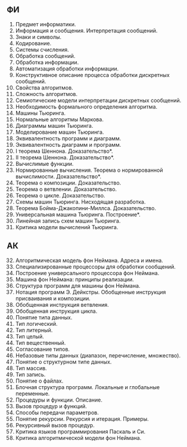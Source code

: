 ## ФИ
1. Предмет информатики. 
2. Информация и сообщения. Интерпретация 
сообщений. 
3. Знаки и символы. 
4. Кодирование. 
5. Системы счисления. 
6. Обработка сообщений. 
7. Обработка информации. 
8. Автоматизация обработки информации. 
9. Конструктивное описание процесса обработки 
дискретных сообщений.  
10. Свойства алгоритмов. 
11. Сложность алгоритмов. 
12. Семиотические модели интерпретации 
дискретных сообщений.  
13. Необходимость формального определения 
алгоритма.  
14. Машины Тьюринга.  
15. Нормальные алгоритмы Маркова.  
16. Диаграммы машин Тьюринга. 
17. Моделирование машин Тьюринга. 
18. Эквивалентность программ и диаграмм.  
19. Эквивалентность диаграмм и программ.  
20. I теорема Шеннона. Доказательство*. 
21. II теорема Шеннона. Доказательство*. 
22. Вычислимые функции. 
23. Нормированные вычисления. Теорема о 
нормированной вычислимости. 
Доказательство*. 
24. Теорема о композиции. Доказательство.  
25. Теорема о ветвлении. Доказательство. 
26. Теорема о цикле. Доказательство. 
27. Схемы машин Тьюринга. Нисходящая 
разработка. 
28. Теорема Бойма-Джакопини-Миллса. 
Доказательство. 
29. Универсальная машина Тьюринга. 
Построение*. 
30. Линейная запись схем машин Тьюринга.  
31. Критика модели вычислений Тьюринга. 

## АК
32. Алгоритмическая модель фон Неймана. 
Адреса и имена. 
33. Специализированные процессоры для 
обработки сообщений.  
34. Построение универсального процессора фон 
Неймана. 
35. Машина фон Неймана: принципы реализации. 
36. Структура программ для машины фон 
Неймана. 
37. Нотация программ Э. Дейкстры. Обобщенные 
инструкция присваивания и композиции. 
38. Обобщенная инструкция ветвления. 
39. Обобщенная инструкция цикла. 
40. Понятие типа данных. 
41. Тип логический. 
42. Тип литерный. 
43. Тип целый. 
44. Тип вещественный. 
45. Согласование типов. 
46. Небазовые типы данных (диапазон, 
перечисление, множество).  
47. Понятие о структурном типе данных. 
48. Тип массив. 
49. Тип запись. 
50. Понятие о файлах. 
51. Блочная структура программ. Локальные и 
глобальные переменные. 
52. Процедуры и функции. Описание.  
53. Вызов процедур и функций.  
54. Способы передачи параметров.  
55. Понятие рекурсии. Рекурсия и итерация. 
Примеры.  
56. Рекурсивный вызов процедур.  
57. Критика языков программирования Паскаль и 
Си.  
58. Критика алгоритмической модели фон 
Неймана.